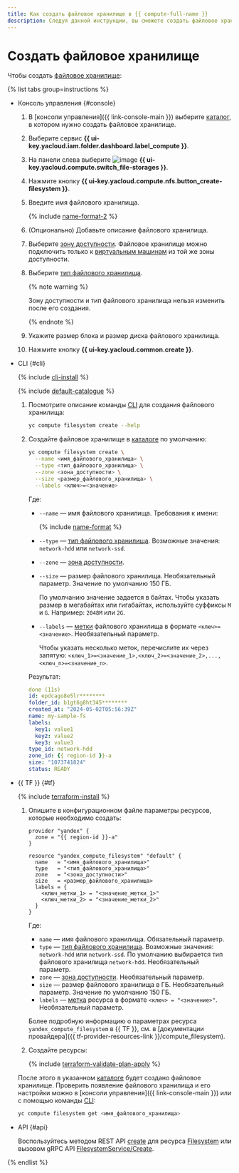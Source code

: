 ```yaml
---
title: Как создать файловое хранилище в {{ compute-full-name }}
description: Следуя данной инструкции, вы сможете создать файловое хранилище.
---
```


# Создать файловое хранилище


Чтобы создать [файловое хранилище](../../concepts/filesystem.md):

{% list tabs group=instructions %}

- Консоль управления {#console}

  1. В [консоли управления]({{ link-console-main }}) выберите [каталог](../../../resource-manager/concepts/resources-hierarchy.md#folder), в котором нужно создать файловое хранилище.
  1. Выберите сервис **{{ ui-key.yacloud.iam.folder.dashboard.label_compute }}**.
  1. На панели слева выберите ![image](../../../_assets/console-icons/nodes-right.svg) **{{ ui-key.yacloud.compute.switch_file-storages }}**.
  1. Нажмите кнопку **{{ ui-key.yacloud.compute.nfs.button_create-filesystem }}**.
  1. Введите имя файлового хранилища.

     {% include [name-format-2](../../../_includes/name-format-2.md) %}

  1. (Опционально) Добавьте описание файлового хранилища.
  1. Выберите [зону доступности](../../../overview/concepts/geo-scope.md). Файловое хранилище можно подключить только к [виртуальным машинам](../../concepts/vm.md) из той же зоны доступности.
  1. Выберите [тип файлового хранилища](../../concepts/filesystem.md#types).

     {% note warning %}

     Зону доступности и тип файлового хранилища нельзя изменить после его создания.

     {% endnote %}

  1. Укажите размер блока и размер диска файлового хранилища.
  1. Нажмите кнопку **{{ ui-key.yacloud.common.create }}**.

- CLI {#cli}

  {% include [cli-install](../../../_includes/cli-install.md) %}

  {% include [default-catalogue](../../../_includes/default-catalogue.md) %}

  1. Посмотрите описание команды [CLI](../../../cli/) для создания файлового хранилища:

      ```bash
      yc compute filesystem create --help
      ```

  1. Создайте файловое хранилище в [каталоге](../../../resource-manager/concepts/resources-hierarchy.md#folder) по умолчанию:

      ```bash
      yc compute filesystem create \
        --name <имя_файлового_хранилища> \
        --type <тип_файлового_хранилища> \
        --zone <зона_доступности> \
        --size <размер_файлового_хранилища> \
        --labels <ключ>=<значение>
      ```

      Где:
      * `--name` — имя файлового хранилища. Требования к имени:

        {% include [name-format](../../../_includes/name-format.md) %}

      * `--type` — [тип файлового хранилища](../../concepts/filesystem.md#types). Возможные значения: `network-hdd` или `network-ssd`.
      * `--zone` — [зона доступности](../../../overview/concepts/geo-scope.md).
      * `--size` — размер файлового хранилища. Необязательный параметр. Значение по умолчанию 150 ГБ.

        По умолчанию значение задается в байтах. Чтобы указать размер в мегабайтах или гигабайтах, используйте суффиксы `M` и `G`. Например: `2048M` или `2G`.

      * `--labels` — [метки](../../../resource-manager/concepts/labels.md) файлового хранилища в формате `<ключ>=<значение>`. Необязательный параметр.

        Чтобы указать несколько меток, перечислите их через запятую: `<ключ_1>=<значение_1>,<ключ_2>=<значение_2>,...,<ключ_n>=<значение_n>`.

      Результат:

      ```yml
      done (11s)
      id: epdcago8e5lr********
      folder_id: b1gt6g8ht345********
      created_at: "2024-05-02T05:56:39Z"
      name: my-sample-fs
      labels:
        key1: value1
        key2: value2
        key3: value3
      type_id: network-hdd
      zone_id: {{ region-id }}-a
      size: "1073741824"
      status: READY
      ```

- {{ TF }} {#tf}

  {% include [terraform-install](../../../_includes/terraform-install.md) %}

  1. Опишите в конфигурационном файле параметры ресурсов, которые необходимо создать:

     ```hcl
     provider "yandex" {
       zone = "{{ region-id }}-a"
     }

     resource "yandex_compute_filesystem" "default" {
       name   = "<имя_файлового_хранилища>"
       type   = "<тип_файлового_хранилища>"
       zone   = "<зона_доступности>"
       size   = <размер_файлового_хранилища>
       labels = {
         <ключ_метки_1> = "<значение_метки_1>"
         <ключ_метки_2> = "<значение_метки_2>"
       }
     }
     ```

     Где:
     * `name` — имя файлового хранилища. Обязательный параметр.
     * `type` — [тип файлового хранилища](../../concepts/filesystem.md#types). Возможные значения: `network-hdd` или `network-ssd`. По умолчанию выбирается тип файлового хранилища `network-hdd`. Необязательный параметр.
     * `zone` — [зона доступности](../../../overview/concepts/geo-scope.md). Необязательный параметр.
     * `size` — размер файлового хранилища в ГБ. Необязательный параметр. Значение по умолчанию 150 ГБ.
     * `labels` — [метка](../../../resource-manager/concepts/labels.md) ресурса в формате `<ключ> = "<значение>"`. Необязательный параметр.

      Более подробную информацию о параметрах ресурса `yandex_compute_filesystem` в {{ TF }}, см. в [документации провайдера]({{ tf-provider-resources-link }}/compute_filesystem).
  1. Создайте ресурсы:

     {% include [terraform-validate-plan-apply](../../../_tutorials/_tutorials_includes/terraform-validate-plan-apply.md) %}

  После этого в указанном [каталоге](../../../resource-manager/concepts/resources-hierarchy.md#folder) будет создано файловое хранилище. Проверить появление файлового хранилища и его настройки можно в [консоли управления]({{ link-console-main }}) или с помощью команды [CLI](../../../cli/):

  ```bash
  yc compute filesystem get <имя_файлового_хранилища>
  ```

- API {#api}

  Воспользуйтесь методом REST API [create](../../api-ref/Filesystem/create.md) для ресурса [Filesystem](../../api-ref/Filesystem/index.md) или вызовом gRPC API [FilesystemService/Create](../../api-ref/grpc/filesystem_service.md#Create).

{% endlist %}